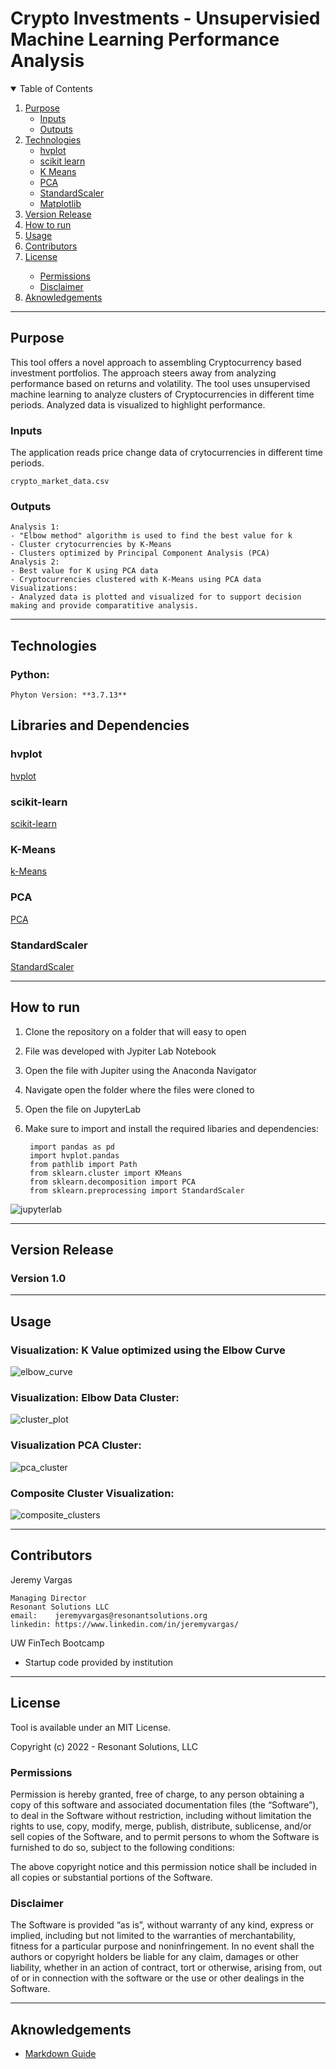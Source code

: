 # Crypto Investments - Unsupervisied Machine Learning Performance Analysis
<!-- TABLE OF CONTENTS -->
<details open="open">
  <summary>Table of Contents</summary>
  <ol>
    <li>
      <a href="#purpose">Purpose</a>
      <ul>
        <li><a href="#inputs">Inputs</a></li>
        <li><a href="#outputs">Outputs</a></li>
      </ul>
    </li>
    <li>
      <a href="#technologies">Technologies</a>
      <ul>
        <li><a href="#hvplot">hvplot</a></li>
        <li><a href="#scikit-learn">scikit learn</a></li>
        <li><a href="#k-means">K Means</a></li>
        <li><a href="#pca">PCA</a></li>
        <li><a href="#standardscaler">StandardScaler</a></li>
        <li><a href="#matplotlib">Matplotlib</a></li>
      </ul>
    </li>
    <li><a href="#version-release">Version Release</a></li>
    <li><a href="#how-to-run">How to run</a></li>
    <li><a href="#usage">Usage</a></li>
    <li><a href="#contributors">Contributors</a></li>
    <li><a href="#license">License</a></li>
        <ul>
        <li><a href="#permissions">Permissions</a></li>
        <li><a href="#disclaimer">Disclaimer</a></li>
        </ul>
    </li>
    <li><a href="#aknowledgements">Aknowledgements</a></li>
</details>

---

<!--Purpose -->
## Purpose
This tool offers a novel approach to assembling Cryptocurrency based investment portfolios. The approach steers away from analyzing performance based on returns and volatility. The tool uses unsupervised machine learning to analyze clusters of Cryptocurrencies in different time periods. Analyzed data is visualized to highlight performance. 


### Inputs
The application reads price change data of crytocurrencies in different time periods.


    crypto_market_data.csv

  
### Outputs
    Analysis 1:
    - "Elbow method" algorithm is used to find the best value for k 
    - Cluster crytocurrencies by K-Means
    - Clusters optimized by Principal Component Analysis (PCA)
    Analysis 2: 
    - Best value for K using PCA data
    - Cryptocurrencies clustered with K-Means using PCA data
    Visualizations:
    - Analyzed data is plotted and visualized for to support decision making and provide comparatitive analysis. 

    
---
<!--Technologies -->
## Technologies
### Python:

    Phyton Version: **3.7.13**

## Libraries and Dependencies

### hvplot
[hvplot](https://holoviz.org/tutorial/Composing_Plots.html)

### scikit-learn
[scikit-learn](https://scikit-learn.org/stable/testimonials/testimonials.html)

### K-Means
[k-Means](https://scikit-learn.org/stable/modules/clustering.html#k-means) 

### PCA
[PCA](https://scikit-learn.org/stable/modules/generated/sklearn.decomposition.PCA.html#sklearn.decomposition.PCA)

### StandardScaler
[StandardScaler](https://scikit-learn.org/stable/modules/preprocessing.html?highlight=standard+scaler)

---
<!--How to run -->
## How to run
1. Clone the repository on a folder that will easy to open
2. File was developed with Jypiter Lab Notebook
3. Open the file with Jupiter using the Anaconda Navigator
4. Navigate open the folder where the files were cloned to
5. Open the file on JupyterLab
6. Make sure to import and install the required libaries and dependencies: 

        import pandas as pd
        import hvplot.pandas
        from pathlib import Path
        from sklearn.cluster import KMeans
        from sklearn.decomposition import PCA
        from sklearn.preprocessing import StandardScaler

![jupyterlab](./images/anaconda_nav.png)



---
<!--Version Release -->
## Version Release

### Version 1.0


---
<!--Usage -->
## Usage


### Visualization: K Value optimized using the Elbow Curve

![elbow_curve](./images/elbow_curve.png)

### Visualization: Elbow Data Cluster:

![cluster_plot](./images/cluster_plot.png)

### Visualization PCA Cluster:

![pca_cluster](./images/pca_cluster.png)

### Composite Cluster Visualization:

![composite_clusters](./images/composite_clusters.png)



---
<!--Contributors -->
## Contributors

Jeremy Vargas

    Managing Director
    Resonant Solutions LLC
    email:    jeremyvargas@resonantsolutions.org
    linkedin: https://www.linkedin.com/in/jeremyvargas/

UW FinTech Bootcamp
- Startup code provided by institution

---
<!--License -->
## License
Tool is available under an MIT License.

Copyright (c) 2022 - Resonant Solutions, LLC

### Permissions
Permission is hereby granted, free of charge, to any person obtaining a copy of this software and associated documentation files (the “Software”), to deal in the Software without restriction, including without limitation the rights to use, copy, modify, merge, publish, distribute, sublicense, and/or sell copies of the Software, and to permit persons to whom the Software is furnished to do so, subject to the following conditions:

The above copyright notice and this permission notice shall be included in all copies or substantial portions of the Software.
### Disclaimer
The Software is provided “as is”, without warranty of any kind, express or implied, including but not limited to the warranties of merchantability, fitness for a particular purpose and noninfringement. In no event shall the authors or copyright holders be liable for any claim, damages or other liability, whether in an action of contract, tort or otherwise, arising from, out of or in connection with the software or the use or other dealings in the Software.

---
<!--Aknowledgements -->
## Aknowledgements
* [Markdown Guide](https://www.markdownguide.org/basic-syntax/#reference-style-links)


<!-- MARKDOWN LINKS & IMAGES -->
<!-- https://www.markdownguide.org/basic-syntax/#reference-style-links -->